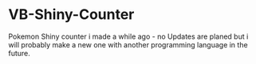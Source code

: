 # VB-Shiny-Counter
Pokemon Shiny counter i made a while ago - no Updates are planed but i will probably make a new one with another programming language in the future.
